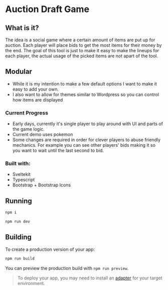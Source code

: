 # Auction Draft Game

## What is it?
The idea is a social game where a certain amount of items are put up for auction. Each player will place bids to get the most items for their money by the end. The goal of this tool is just to make it easy to make the lineups for each player, the actual usage of the picked items are not apart of the tool.

## Modular
* While it is my intention to make a few default options I want to make it easy to add your own.
* I also want to allow for themes similar to Wordpress so you can control how items are displayed

### Current Progress
* Early days, currently it's single player to play around with UI and parts of the game logic.
* Current demo uses pokemon
* Some changes are required in order for clever players to abuse friendly mechanics. For example you can see other players' bids making it so you want to wait until the last second to bid.

### Built with:
* Sveltekit
* Typescript
* Bootstrap + Bootstrap Icons

## Running
```bash
npm i
```
```bash
npm run dev
```

## Building

To create a production version of your app:

```bash
npm run build
```

You can preview the production build with `npm run preview`.

> To deploy your app, you may need to install an [adapter](https://svelte.dev/docs/kit/adapters) for your target environment.
